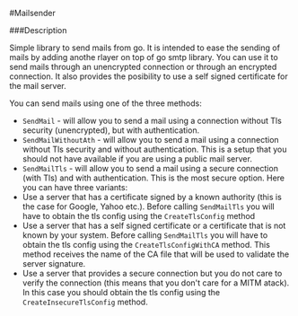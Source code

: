 #Mailsender

###Description

Simple library to send mails from go.
It is intended to ease the sending of mails by adding anothe rlayer on top of go smtp library.
You can use it to send mails through an unencrypted connection or through an encrypted connection.
It also provides the posibility to use a self signed certificate for the mail server.

You can send mails using one of the three methods:

* ```SendMail``` - will allow you to send a mail using a connection without Tls security (unencrypted), but with authentication.
* ```SendMailWithoutAth``` - will allow you to send a mail using a connection without Tls security and without authentication. This is a setup that you should not have available if you are using a public mail server.
* ```SendMailTls``` - will allow you to send a mail using a secure connection (with Tls) and with authentication. This is the most secure option. Here you can have three variants:
 * Use a server that has a certificate signed by a known authority (this is the case for Google, Yahoo etc.). Before calling ```SendMailTls``` you will have to obtain the tls config using the ```CreateTlsConfig``` method
 * Use a server that has a self signed certificate or a certificate that is not known by your system. Before calling ```SendMailTls``` you will have to obtain the tls config using the ```CreateTlsConfigWithCA``` method. This method receives the name of the CA file that will be used to validate the server signature.
 * Use a server that provides a secure connection but you do not care to verify the connection (this means that you don't care for a MITM atack). In this case you should obtain the tls config using the ```CreateInsecureTlsConfig``` method.
